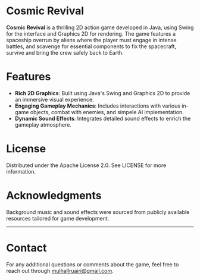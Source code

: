 # Cosmic Revival

**Cosmic Revival** is a thrilling 2D action game developed in Java, using Swing for the interface and Graphics 2D for rendering.
The game features a spaceship overrun by aliens where the player must engage in intense battles, 
and scavenge for essential components to fix the spacecraft, survive and bring the crew safely back to Earth.

# Features

- **Rich 2D Graphics**: Built using Java's Swing and Graphics 2D to provide an immersive visual experience.
- **Engaging Gameplay Mechanics**: Includes interactions with various in-game objects, combat with enemies, and simpele AI implementation.
- **Dynamic Sound Effects**: Integrates detailed sound effects to enrich the gameplay atmosphere.

# License
Distributed under the Apache License 2.0. See LICENSE for more information.


# Acknowledgments
Background music and sound effects were sourced from publicly available resources tailored for game development.

-----------------------------------------------------------------------------------------------------------------------------------------------------------------------------
# Contact
For any additional questions or comments about the game, feel free to reach out through mulhallruairi@gmail.com.
